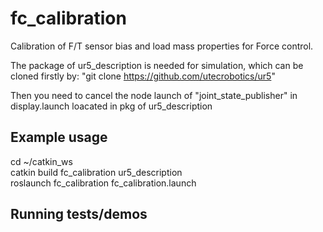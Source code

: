 # fc_calibration

Calibration of F/T sensor bias and load mass properties for Force control.

The package of ur5_description is needed for simulation, which can be cloned firstly by:
"git clone https://github.com/utecrobotics/ur5" 
 
Then you need to cancel the node launch of "joint_state_publisher" in display.launch loacated in pkg of ur5_description


## Example usage
cd ~/catkin_ws  
catkin build fc_calibration ur5_description   
roslaunch fc_calibration fc_calibration.launch   

## Running tests/demos

